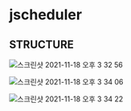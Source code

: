 # jscheduler

## STRUCTURE

![스크린샷 2021-11-18 오후 3 32 56](https://user-images.githubusercontent.com/37236920/142364567-f0601ff6-a063-466a-afe3-85db50a4ea8e.png)
  
![스크린샷 2021-11-18 오후 3 34 06](https://user-images.githubusercontent.com/37236920/142364600-fe53e03e-dcca-427b-acc4-80470b321899.png)
  
![스크린샷 2021-11-18 오후 3 34 22](https://user-images.githubusercontent.com/37236920/142364650-7f5917df-eedf-4f93-8e6b-bb9a742ac9bf.png)
  
